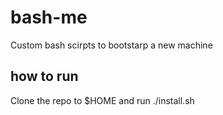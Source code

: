 bash-me
=======
 Custom bash scirpts to bootstarp a new machine

 how to run
 ----------
 Clone the repo to $HOME and run ./install.sh
 